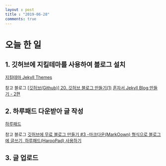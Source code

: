 ```yaml
---
layout : post
title : "2019-06-28"
comments: true
---
```


# 오늘 한 일

## 1. 깃허브에 지킬테마를 사용하여 블로그 설치


[지킬테마 Jekyll Themes](https://jekyllthemes.io/free)


참고 블로그
[[깃허브(Github)] 20. 깃허브 블로그 만들기(1)](https://recoveryman.tistory.com/321?category=635733)
[혼자서 Jekyll Blog 만들기 - 2편](https://brunch.co.kr/@maemi/28)


## 2. 하루패드 다운받아 글 작성


[하루패드](http://pad.haroopress.com/user.html)


참고 블로그
[깃허브에 무료 블로그 만들기 #3 -마크다운(MarkOown) 형식으로 블로그에 글쓰기, 하루패드(HarooPad) 사용하기](https://blog.naver.com/complusblog/221022204236)


## 3. 글 업로드